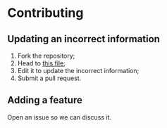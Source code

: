 # Contributing

## Updating an incorrect information

1. Fork the repository;
1. Head to [this file](https://github.com/sass-compatibility/sass-compatibility.github.io/blob/master/_data/support.yml);
1. Edit it to update the incorrect information;
1. Submit a pull request.

## Adding a feature

Open an issue so we can discuss it.
